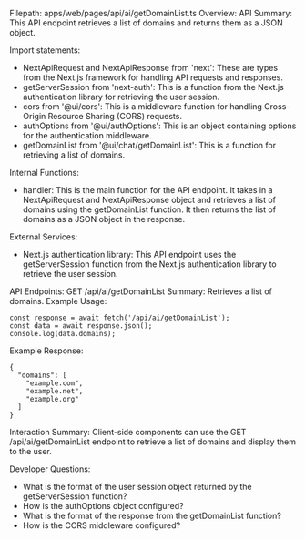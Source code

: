 Filepath: apps/web/pages/api/ai/getDomainList.ts
Overview: API Summary:
This API endpoint retrieves a list of domains and returns them as a JSON object.

Import statements:
- NextApiRequest and NextApiResponse from 'next': These are types from the Next.js framework for handling API requests and responses.
- getServerSession from 'next-auth': This is a function from the Next.js authentication library for retrieving the user session.
- cors from '@ui/cors': This is a middleware function for handling Cross-Origin Resource Sharing (CORS) requests.
- authOptions from '@ui/authOptions': This is an object containing options for the authentication middleware.
- getDomainList from '@ui/chat/getDomainList': This is a function for retrieving a list of domains.

Internal Functions:
- handler: This is the main function for the API endpoint. It takes in a NextApiRequest and NextApiResponse object and retrieves a list of domains using the getDomainList function. It then returns the list of domains as a JSON object in the response.

External Services:
- Next.js authentication library: This API endpoint uses the getServerSession function from the Next.js authentication library to retrieve the user session.

API Endpoints:
GET /api/ai/getDomainList
Summary: Retrieves a list of domains.
Example Usage:
```
const response = await fetch('/api/ai/getDomainList');
const data = await response.json();
console.log(data.domains);
```

Example Response:
```
{
  "domains": [
    "example.com",
    "example.net",
    "example.org"
  ]
}
```

Interaction Summary:
Client-side components can use the GET /api/ai/getDomainList endpoint to retrieve a list of domains and display them to the user.

Developer Questions:
- What is the format of the user session object returned by the getServerSession function?
- How is the authOptions object configured?
- What is the format of the response from the getDomainList function?
- How is the CORS middleware configured?

